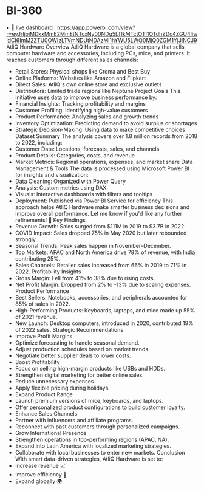 # BI-360
• 🔗 live dashboard : https://app.powerbi.com/view?r=eyJrIjoiMDkxMmE2MmEtNTcxNy00NDg5LTlkMTctOTI1OTdhZDc4ZGU4IiwidCI6ImM2ZTU0OWIzLTVmNDUtNDAzMi1hYWU5LWQ0MjQ0ZGM1YjJjNCJ9
AtliQ Hardware Overview
AtliQ Hardware is a global company that sells computer hardware and accessories, including PCs, mice, and printers. It reaches customers through different sales channels:
- Retail Stores: Physical shops like Croma and Best Buy
- Online Platforms: Websites like Amazon and Flipkart
- Direct Sales: AtliQ's own online store and exclusive outlets
- Distributors: Limited trade regions like Neptune
Project Goals
This initiative uses data to improve business performance by:
- Financial Insights: Tracking profitability and margins
- Customer Profiling: Identifying high-value customers
- Product Performance: Analyzing sales and growth trends
- Inventory Optimization: Predicting demand to avoid surplus or shortages
- Strategic Decision-Making: Using data to make competitive choices
Dataset Summary
The analysis covers over 1.8 million records from 2018 to 2022, including:
- Customer Data: Locations, forecasts, sales, and channels
- Product Details: Categories, costs, and revenue
- Market Metrics: Regional operations, expenses, and market share
Data Management & Tools
The data is processed using Microsoft Power BI for insights and visualization:
- Data Cleaning: Organized with Power Query
- Analysis: Custom metrics using DAX
- Visuals: Interactive dashboards with filters and tooltips
- Deployment: Published via Power BI Service for efficiency
This approach helps AtliQ Hardware make smarter business decisions and improve overall performance. Let me know if you'd like any further refinements! 🚀
  Key Findings
- Revenue Growth: Sales surged from $111M in 2019 to $3.7B in 2022.
- COVID Impact: Sales dropped 75% in May 2020 but later rebounded strongly.
- Seasonal Trends: Peak sales happen in November–December.
- Top Markets: APAC and North America drive 78% of revenue, with India contributing 25%.
- Sales Channels: Retailer sales increased from 66% in 2019 to 71% in 2022.
Profitability Insights
- Gross Margin: Fell from 41% to 38% due to rising costs.
- Net Profit Margin: Dropped from 2% to -13% due to scaling expenses.
Product Performance
- Best Sellers: Notebooks, accessories, and peripherals accounted for 85% of sales in 2022.
- High-Performing Products: Keyboards, laptops, and mice made up 55% of 2021 revenue.
- New Launch: Desktop computers, introduced in 2020, contributed 19% of 2022 sales.
Strategic Recommendations
- Improve Profit Margins
- Optimize forecasting to handle seasonal demand.
- Adjust production schedules based on market trends.
- Negotiate better supplier deals to lower costs.
- Boost Profitability
- Focus on selling high-margin products like USBs and HDDs.
- Strengthen digital marketing for better online sales.
- Reduce unnecessary expenses.
- Apply flexible pricing during holidays.
- Expand Product Range
- Launch premium versions of mice, keyboards, and laptops.
- Offer personalized product configurations to build customer loyalty.
- Enhance Sales Channels
- Partner with influencers and affiliate programs.
- Reconnect with past customers through personalized campaigns.
- Grow International Presence
- Strengthen operations in top-performing regions (APAC, NA).
- Expand into Latin America with localized marketing strategies.
- Collaborate with local businesses to enter new markets.
Conclusion
With smart data-driven strategies, AtliQ Hardware is set to:
- Increase revenue 📈
- Improve efficiency 💸
- Expand globally 🌍
  

